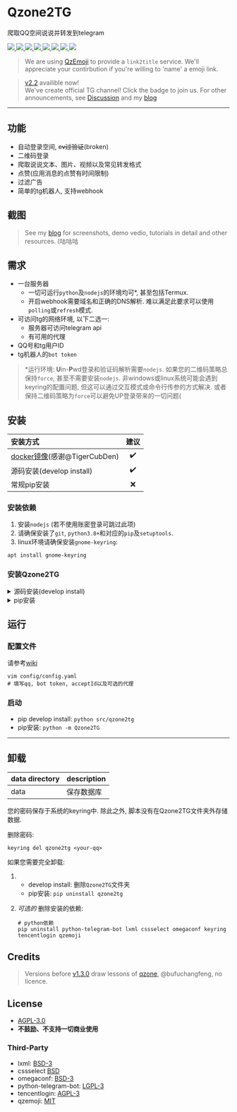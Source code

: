 # Qzone2TG

爬取QQ空间说说并转发到telegram

<div style="text-align:left">

<!-- <img src="https://img.shields.io/github/stars/JamzumSum/Qzone2TG?style=social"> -->

<a href="https://github.com/JamzumSum/Qzone2TG/discussions/37">
<img src="https://img.shields.io/badge/python-3.9-blue?logo=python">
</a>

<a href="https://github.com/JamzumSum/QQQR/actions/workflows/interface.yml">
<img src="https://github.com/JamzumSum/QQQR/actions/workflows/interface.yml/badge.svg">
</a>

<a href="https://github.com/JamzumSum/Qzone2TG/actions/workflows/python-app.yml">
<img src="https://github.com/JamzumSum/Qzone2TG/actions/workflows/python-app.yml/badge.svg">
</a>

<a href="https://github.com/JamzumSum/Qzone2TG/tree/2.2d">
<img src="https://img.shields.io/badge/dynamic/xml?color=blue&label=dev&query=%2F&url=https%3A%2F%2Fraw.githubusercontent.com%2FJamzumSum%2FQzone2TG%2F2.2d%2Fsrc%2Fqzone2tg%2FVERSION&logo=github&prefix=v">
</a>

<a href="https://github.com/JamzumSum/Qzone2TG/releases">
<img src="https://img.shields.io/github/v/tag/JamzumSum/Qzone2TG?label=beta&include_prereleases&logo=github">
</a> 

<a href="https://github.com/JamzumSum/Qzone2TG/releases/latest">
<img src="https://img.shields.io/github/v/release/JamzumSum/Qzone2TG?display_name=tag&label=stable&logo=github">
</a> 

<a href="https://hub.docker.com/repository/docker/jamzumsum/qzone2tg">
<img src="https://img.shields.io/docker/v/jamzumsum/qzone2tg/latest?logo=docker">
</a>

<a href="https://t.me/qzone2tg">
<img src="https://img.shields.io/badge/dynamic/xml?label=telegram&query=%2F%2Fdiv%5B%40class%3D%22tgme_page_extra%22%5D&url=https%3A%2F%2Ft.me%2Fqzone2tg&style=social&logo=telegram">
</a>

</div>

> We are using [QzEmoji][qzemoji] to provide a `link2title` service. We'll appreciate your contirbution if you're willing to 'name' a emoji link.

> [v2.2][latest] availible now!<br>
> We've create official TG channel! Click the badge to join us.
> For other announcements, see [Discussion][notice] and my [blog][blog]

---

## 功能

* 自动登录空间, ~~cv过验证~~(broken)
* 二维码登录
* 爬取说说文本、图片、视频以及常见转发格式
* 点赞(应用消息的点赞有时间限制)
* 过滤广告
* 简单的tg机器人, 支持webhook

## 截图

> See my [blog][blog] for screenshots, demo vedio, tutorials in detail and other resources. 
> (咕咕咕

## 需求

* 一台服务器
  * 一切可运行`python`及`nodejs`的环境均可*, 甚至包括Termux.
  * 开启webhook需要域名和正确的DNS解析. 难以满足此要求可以使用`polling`或`refresh`模式.
* 可访问tg的网络环境, 以下二选一:
  * 服务器可访问telegram api
  * 有可用的代理
* QQ号和tg用户ID
* tg机器人的`bot token`

> *运行环境: **U**in-**P**wd登录和验证码解析需要`nodejs`. 如果您的二维码策略总保持`force`, 甚至不需要安装`nodejs`. 非windows或linux系统可能会遇到keyring的配置问题, 但这可以通过交互模式或命令行传参的方式解决. 或者保持二维码策略为`force`可以避免UP登录带来的一切问题(

## 安装

|安装方式                              |建议    |
|:-----------------------------------|:------:|
|[docker镜像][docker](感谢@TigerCubDen)|✔️     |
|源码安装(develop install)             |✔️     |
|常规pip安装                           |❌     |

### 安装依赖

1. 安装`nodejs` (若不使用账密登录可跳过此项)
2. 请确保安装了`git`, `python3.8+`和对应的`pip`及`setuptools`.
3. linux环境请确保安装`gnome-keyring`:
  ~~~ shell
  apt install gnome-keyring
  ~~~

### 安装Qzone2TG

<details>
<summary> 源码安装(develop install) </summary>

``` shell
# clone本项目
git clone https://github.com/JamzumSum/Qzone2TG.git
cd Qzone2TG

# 安装依赖
pip install -e .
# 复制示例配置. 也可以参考wiki写配置
cp misc/example.yaml config/config.yaml
```

最后, 将`src`添加到`PYTHONPATH`中. [wiki](doc/Q&A#PYTHONPATH)

</details>


<details>
<summary> pip安装 </summary>

~~~ shell
# 安装到site-package
pip install git+https://github.com/JamzumSum/Qzone2TG.git
# 构建工作区
mkdir Qzone2TG && cd Qzone2TG && mkdir config
~~~

</details>

## 运行

### 配置文件

请参考[wiki][conf]

~~~ shell
vim config/config.yaml
# 填写qq, bot token, acceptId以及可选的代理
~~~

### 启动

- pip develop install: `python src/qzone2tg`
- pip安装: `python -m Qzone2TG`

---

## 卸载

|data directory |description  |
|:--------------|:------------|
|data           |保存数据库     |

您的密码保存于系统的keyring中. 除此之外, 脚本没有在Qzone2TG文件夹外存储数据. 

删除密码:
~~~ shell
keyring del qzone2tg <your-qq>
~~~

如果您需要完全卸载:
1. - develop install: 删除`Qzone2TG`文件夹
   - pip安装: `pip uninstall qzone2tg`
2. _可选的_  删除安装的依赖:

    ``` shell
    # python依赖
    pip uninstall python-telegram-bot lxml cssselect omegaconf keyring tencentlogin qzemoji
    ```

## Credits

> Versions before [v1.3.0](https://github.com/JamzumSum/Qzone2TG/releases/tag/v1.3.0) draw lessons of [qzone](https://github.com/bufuchangfeng/qzone/blob/master/qzone_with_code.py), @bufuchangfeng, no licence.

## License

- [AGPL-3.0](LICENSE)
- __不鼓励、不支持一切商业使用__

### Third-Party

- lxml: [BSD-3](https://github.com/lxml/lxml/blob/master/LICENSE.txt)
- cssselect [BSD](https://github.com/scrapy/cssselect/blob/master/LICENSE)
- omegaconf: [BSD-3](https://github.com/omry/omegaconf/blob/master/LICENSE)
- python-telegram-bot: [LGPL-3](https://github.com/python-telegram-bot/python-telegram-bot/blob/master/LICENSE)
- tencentlogin: [AGPL-3](https://github.com/JamzumSum/QQQR/blob/master/LICENCE)
- qzemoji: [MIT](https://github.com/JamzumSum/QzEmoji/blob/main/LICENSE)



[conf]: doc/配置文档 "配置文件"
[latest]: https://github.com/JamzumSum/Qzone2TG/releases/tag/2.2.1a4 "2.2.0"
[docker]: doc/Docker部署 "Docker部署"
[notice]: https://github.com/JamzumSum/Qzone2TG/discussions/categories/announcements "Announcement📣"
[qzemoji]: https://github.com/JamzumSum/QzEmoji "Translate Qzone Emoji to Text"
[blog]: https://github.com/JamzumSum/Qzone2TG "咕咕咕"
